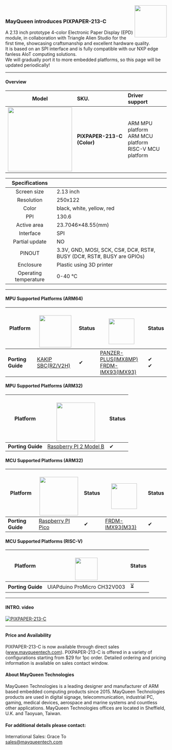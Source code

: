 <img src="https://www.mayqueentech.com/img/logo.png" width="100" align="right">
<br>

 ### MayQueen introduces PIXPAPER-213-C
A 2.13 inch prototype 4-color Electronic Paper Display (EPD) module, in collaboration with Triangle Alien Studio for the first time, showcasing craftsmanship and excellent hardware quality.<br>
It is based on an SPI interface and is fully compatible with our NXP edge fanless AIoT computing solutions.<br>
We will gradually port it to more embedded platforms, so this page will be updated periodically!

----------------------


#### Overview
|                         Model                         | SKU.                                                  |                       Driver support                       |
| :----------------------------------------------------------: | :----------------------------------------------------------- | :---------------------------------------------------------| 
| <img src="https://github.com/user-attachments/assets/eee65e6d-8fb5-4698-9081-32c951031dab" width="200"> | **PIXPAPER-213-C (Color)** <br />  | ARM MPU platform <br> ARM MCU platform <br> RISC-V MCU platform |


|                         Specifications                         |                                                   |
| :----------------------------------------------------------: | :----------------------------------------------------------- |
| Screen size | 2.13 inch |
| Resolution | 250x122 |
| Color | black, white, yellow, red |
| PPI | 130.6 |
| Active area | 23.7046×48.55(mm) |
| Interface | SPI |
| Partial update | NO |
| PINOUT | 3.3V, GND, MOSI, SCK, CS#, DC#, RST#, BUSY (DC#, RST#, BUSY are GPIOs)|
| Enclosure | Plastic using 3D printer |
|Operating temperature| 0-40 ℃ |

----------------------

#### MPU Supported Platforms (ARM64)

| **Platform** | <a href="https://www.renesas.com/" target="_blank"><br> <img src="https://www.macnica.com/apac/galaxy/zh_tw/products-support/products/renesas.coreimg.jpeg/structure/_jcr_content/root/container/container/bannerimage/1653236359047.jpeg" width="" height="100" /></a> | Status |<a href="https://www.nxp.com/" target="_blank"><br> <img src="https://github.com/TechNexion-Vision/.github/assets/28101204/67cc61c0-6bb7-44d5-889a-1ba5d4c0b9b5" width="" height="80" /></a> | Status |
| ---- | ---- | ---- | ---- | ---- |
| **Porting Guide** | [KAKIP SBC(RZ/V2H)](https://github.com/MayQueenTechCommunity/PIXPAPER-213/blob/main/KAKIP_PIXPAPAER-213-C.md) | &#10004;  |  [PANZER-PLUS(IMX8MP)](https://github.com/MayQueenTechCommunity/PIXPAPER-213/blob/main/PIXPAPER-213-C_PIXPAPAER-213-C.md) <br> [FRDM-IMX93(IMX93)](https://github.com/MayQueenTechCommunity/PIXPAPER-213/blob/main/FRDM-IMX93_PIXPAPAER-213-C.md) | &#10004; <br> &#10004;|

#### MPU Supported Platforms (ARM32)

| **Platform** | <a href="https://www.raspberrypi.com/" target="_blank"><br> <img src="https://camo.githubusercontent.com/fc8b5f8e2e02a0e81be9f9ae53bdf674c2a730f55345c6df533ed0e319804095/68747470733a2f2f7777772e72617370626572727970692e636f6d2f6170702f75706c6f6164732f323032322f30322f434f4c4f55522d5261737062657272792d50692d53796d626f6c2d526567697374657265642e706e67" width="" height="120" /></a> | Status |
| ---- | ---- | ---- |
| **Porting Guide** | [Raspberry PI 2 Model B](https://github.com/MayQueenTechCommunity/PIXPAPER-213-C/blob/main/RPI2_PIXPAPAER-213-C.md)| &#10004;  |

#### MCU Supported Platforms (ARM32)

| **Platform** | <a href="https://www.raspberrypi.com/" target="_blank"><br> <img src="https://camo.githubusercontent.com/fc8b5f8e2e02a0e81be9f9ae53bdf674c2a730f55345c6df533ed0e319804095/68747470733a2f2f7777772e72617370626572727970692e636f6d2f6170702f75706c6f6164732f323032322f30322f434f4c4f55522d5261737062657272792d50692d53796d626f6c2d526567697374657265642e706e67" width="" height="120" /></a> | Status | <a href="https://www.nxp.com/" target="_blank"><br> <img src="https://github.com/TechNexion-Vision/.github/assets/28101204/67cc61c0-6bb7-44d5-889a-1ba5d4c0b9b5" width="" height="80" /></a> | Status |
| ---- | ---- | ---- | ---- | ---- |
| **Porting Guide** | [Raspberry PI Pico](https://github.com/MayQueenTechCommunity/PIXPAPER-213/blob/main/RPI-PICO_PIXPAPAER-213-C.md) | &#10004; | [FRDM-IMX93(M33)](https://github.com/MayQueenTechCommunity/PIXPAPER-213/blob/main/FRDM-IMX93-M33_PIXPAPAER-213-C.md) | &#10004; |

#### MCU Supported Platforms (RISC-V)

| **Platform** | <a href="https://www.arduino.cc/" target="_blank"><br> <img src="https://github.com/user-attachments/assets/9e220d56-5228-4b4e-9af4-240bc67e0c71" width="" height="70" /></a> | Status |
| ---- | ---- | ---- |
| **Porting Guide** | UIAPduino ProMicro CH32V003 | &#x23F3; |


----------------------
#### INTRO. video
[![PIXPAPER-213-C](https://res.cloudinary.com/marcomontalbano/image/upload/v1741367072/video_to_markdown/images/youtube--Of7b3zhF5BQ-c05b58ac6eb4c4700831b2b3070cd403.jpg)](https://youtu.be/Of7b3zhF5BQ?si=HYnkLzXCjnIHI1I5 "PIXPAPER-213-C")

----------------------
#### Price and Availability
PIXPAPER-213-C is now available through direct sales (www.mayqueentech.com).
PIXPAPER-213-C is offered in a variety of configurations starting from $29 for 1pc order.
Detailed ordering and pricing information is available on sales contact window.
<br>

#### About MayQueen Technologies
MayQueen Technologies is a leading designer and manufacturer of ARM based embedded computing products since 2015.
MayQueen Technologies products are used in digital signage, telecommunication, industrial PC, gaming, medical devices, aerospace and marine systems and countless other applications.
MayQueen Technologies offices are located in Sheffield, U.K. and Taoyuan, Taiwan.
<br>

#### For additional details please contact:

International Sales: Grace To
<br> 
sales@mayqueentech.com 
